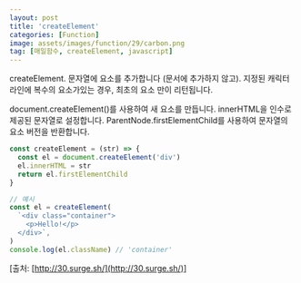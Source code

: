 ```yaml
---
layout: post
title: 'createElement'
categories: [Function]
image: assets/images/function/29/carbon.png
tag: [매일함수, createElement, javascript]
---
```


createElement. 문자열에 요소를 추가합니다 (문서에 추가하지 않고). 지정된 캐릭터 라인에 복수의 요소가있는 경우, 최초의 요소 만이 리턴됩니다.

document.createElement()를 사용하여 새 요소를 만듭니다. innerHTML을 인수로 제공된 문자열로 설정합니다. ParentNode.firstElementChild를 사용하여 문자열의 요소 버전을 반환합니다.

```javascript
const createElement = (str) => {
  const el = document.createElement('div')
  el.innerHTML = str
  return el.firstElementChild
}

// 예시
const el = createElement(
  `<div class="container">
    <p>Hello!</p>
  </div>`,
)
console.log(el.className) // 'container'
```

[출처: [http://30.surge.sh/](http://30.surge.sh/)]
